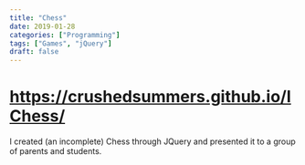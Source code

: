 ```yaml
---
title: "Chess"
date: 2019-01-28
categories: ["Programming"]
tags: ["Games", "jQuery"]
draft: false
---
```


# https://crushedsummers.github.io/IChess/

I created (an incomplete) Chess through JQuery and presented it to a group of parents and students.

